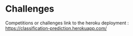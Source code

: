 # Challenges
Competitions or challenges
link to the heroku deployment : https://classification-prediction.herokuapp.com/
